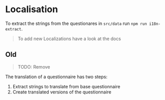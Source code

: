 # Localisation

To extract the strings from the questionares in `src/data` run `npm run i18n-extract`.

> To add new Localizations have a look at the docs

## Old

> TODO: Remove

The translation of a questionnaire has two steps:

1. Extract strings to translate from base questionnaire
2. Create translated versions of the questionnaire
